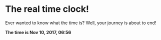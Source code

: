 # The real time clock!

Ever wanted to know what the time is? Well, your journey is about to end!

**The time is Nov 10, 2017, 06:56**